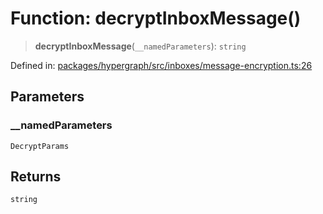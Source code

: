 # Function: decryptInboxMessage()

> **decryptInboxMessage**(`__namedParameters`): `string`

Defined in: [packages/hypergraph/src/inboxes/message-encryption.ts:26](https://github.com/hashirpm/hypergraph/blob/ab4ea1cdb9430798142e0d735aac9d31c2cf0ae0/packages/hypergraph/src/inboxes/message-encryption.ts#L26)

## Parameters

### \_\_namedParameters

`DecryptParams`

## Returns

`string`
